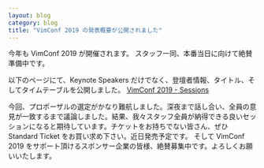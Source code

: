 ```yaml
---
layout: blog
category: blog
title: "VimConf 2019 の発表概要が公開されました"
---
```


今年も VimConf 2019 が開催されます。
スタッフ一同、本番当日に向けて絶賛準備中です。

以下のページにて、Keynote Speakers だけでなく、登壇者情報、タイトル、そしてタイムテーブルを公開しました。
[VimConf 2019 - Sessions](https://vimconf.org/2019/#menu-time-table)

今回、プロポーザルの選定がかなり難航しました。深夜まで話し合い、全員の意見が一致するまで議論しました。結果、我々スタッフ全員が納得できる良いセッションになると期待しています。チケットをお持ちでない皆さん、ぜひ Standard Ticket をお買い求め下さい。近日発売予定です。
そして VimConf 2019 をサポート頂けるスポンサー企業の皆様、絶賛募集中です。よろしくお願いいたします。
